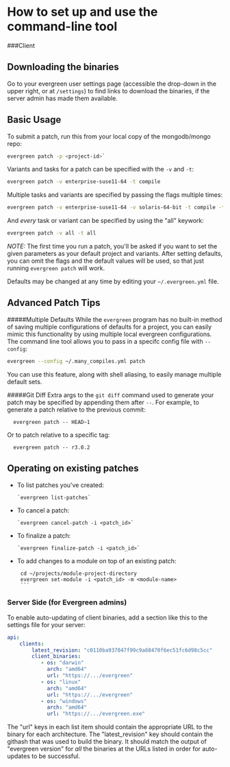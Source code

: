 How to set up and use the command-line tool
==

###Client

Downloading the binaries
--

Go to your evergreen user settings page (accessible the drop-down in the upper right, or at `/settings`) to find links to download the binaries, if the server admin has made them available.

Basic Usage
--

To submit a patch, run this from your local copy of the mongodb/mongo repo:
```bash
evergreen patch -p <project-id>`
```
    
Variants and tasks for a patch can be specified with the `-v` and `-t`:
```bash
evergreen patch -v enterprise-suse11-64 -t compile
```

Multiple tasks and variants are specified by passing the flags multiple times:
```bash
evergreen patch -v enterprise-suse11-64 -v solaris-64-bit -t compile -t unittest -t jsCore
```

And _every_ task or variant can be specified by using the "all" keywork:
```bash
evergreen patch -v all -t all
```

*NOTE:* The first time you run a patch, you'll be asked if you want to set the given parameters as your default project and variants.
After setting defaults, you can omit the flags and the default values will be used, so that just running `evergreen patch` will work.

Defaults may be changed at any time by editing your `~/.evergreen.yml` file.


Advanced Patch Tips
--

#####Multiple Defaults
While the `evergreen` program has no built-in method of saving multiple configurations of defaults for a project, you can easily mimic this functionality by using multiple local evergreen configurations.
The command line tool allows you to pass in a specifc config file with `--config`:
```bash
evergreen --config ~/.many_compiles.yml patch
```
You can use this feature, along with shell aliasing, to easily manage multiple default sets.

#####Git Diff
Extra args to the `git diff` command used to generate your patch may be specified by appending them after `--`.  For example, to generate a patch relative to the previous commit:

      evergreen patch -- HEAD~1

Or to patch relative to a specific tag:

      evergreen patch -- r3.0.2


Operating on existing patches
--


* To list patches you've created:

      `evergreen list-patches`


* To cancel a patch:
 
	  `evergreen cancel-patch -i <patch_id>`
    
* To finalize a patch:
 
      `evergreen finalize-patch -i <patch_id>`


* To add changes to a module on top of an existing  patch:

     ```
      cd ~/projects/module-project-directory
      evergreen set-module -i <patch_id> -m <module-name>
      ```

### Server Side (for Evergreen admins)

To enable auto-updating of client binaries, add a section like this to the settings file for your server:


```yaml
api:
    clients:
        latest_revision: "c0110ba937047f99c9a68470f6ec51fc6d98c5cc"
        client_binaries:
           - os: "darwin"
             arch: "amd64"
             url: "https://.../evergreen"
           - os: "linux"
             arch: "amd64"
             url: "https://.../evergreen"
           - os: "windows"
             arch: "amd64"
             url: "https://.../evergreen.exe"
```

The "url" keys in each list item should contain the appropriate URL to the binary for each architecture. The "latest_revision" key should contain the githash that was used to build the binary. It should match the output of "evergreen version" for *all* the binaries at the URLs listed in order for auto-updates to be successful.
